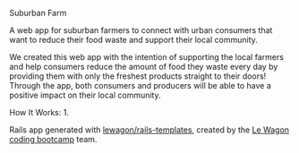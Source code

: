 

Suburban Farm

A web app for suburban farmers to connect with urban consumers that want to reduce their food waste and support their local community.

We created this web app with the intention of supporting the local farmers and help consumers reduce the amount of food they waste every day by providing them with only the freshest products straight to their doors! Through the app, both consumers and producers will be able to have a positive impact on their local community. 

How It Works:
1. 


Rails app generated with [lewagon/rails-templates](https://github.com/lewagon/rails-templates), created by the [Le Wagon coding bootcamp](https://www.lewagon.com) team.


